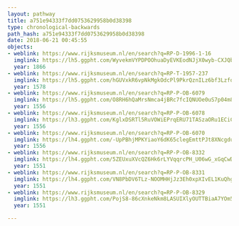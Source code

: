 ```yaml
---
layout: pathway
title: a751e94333f7dd0753629958b0d38398
type: chronological-backwards
path_hash: a751e94333f7dd0753629958b0d38398
date: 2018-06-21 00:45:55
objects:
- weblink: https://www.rijksmuseum.nl/en/search?q=RP-D-1996-1-16
  imglink: https://lh5.ggpht.com/WyvekmVYPDPOOhuaDyEVKEodNJjX0wyb-CXJQbm2HoZdlKEDXqEj8E-2B_z9UIlV8GMVRn4OZZ-MjjaEP_GrKMAkB2w=s200
  year: 1866
- weblink: https://www.rijksmuseum.nl/en/search?q=RP-T-1957-237
  imglink: https://lh5.ggpht.com/hGUVxkR6vpNkMgkOdcPl9PkrQznILz6bf3Lzfqpv6zfyHMqV-yRltuz47tS5o3j5ynekdt6ejtuRiXUzztg77wv81AY=s200
  year: 1578
- weblink: https://www.rijksmuseum.nl/en/search?q=RP-P-OB-6079
  imglink: https://lh5.ggpht.com/O8RH6hQaMrsNmca4jBRc7fcIQNUOe0uS7p04m8bDy8g9VhqhdBfq5JWHrpbb6umnBbM_Fed7S8PMJ3h5P-Lz7UwKUA=s200
  year: 1556
- weblink: https://www.rijksmuseum.nl/en/search?q=RP-P-OB-6078
  imglink: https://lh3.ggpht.com/KglxDSRTl5RuVOWiEPrqERU71TASzaORu1ECiCvlGI_LtCmgnrgTbBd7c2wPmLRVtsUw8zRjyXeDeBxkBLrQEbitfNc=s200
  year: 1556
- weblink: https://www.rijksmuseum.nl/en/search?q=RP-P-OB-6070
  imglink: https://lh4.ggpht.com/-UpPBhjMPKYiaoY6dK65clegEmttPJt8XNcgduni-mZR4-Ske1W6NzZozLasRKf1pvJqlve-2RwmOG4Ek1CgM7NeVO4=s200
  year: 1556
- weblink: https://www.rijksmuseum.nl/en/search?q=RP-P-OB-8332
  imglink: https://lh4.ggpht.com/5ZEUxuXVcQZ6Hk6rLYVqqrcPH_U06wG_xGqCwDR_F6t_TrHkAnA8GWhmyFSufIJgxiLtHeDTR1MO5HuInGTSYvkJxAGx=s200
  year: 1551
- weblink: https://www.rijksmuseum.nl/en/search?q=RP-P-OB-8331
  imglink: https://lh4.ggpht.com/VN8PbDV6TLz-NOOMHHjJz3Eh0xpXIvEL1KuQhg7IlEG-YNrn7uDu7jkoZCTw4PUPT3xi-IoqllQ_a2BOt9ZY9zt5uQU=s200
  year: 1551
- weblink: https://www.rijksmuseum.nl/en/search?q=RP-P-OB-8329
  imglink: https://lh3.ggpht.com/PojS8-86cXnkeNkm8LASUIXlyOUTTBiaA7YOm5XnPRuReg39nJQiptRgCEBVAYx01c_xyzjJwJfu_pDAmW_ZMJzSM7pk=s200
  year: 1551

---
```

